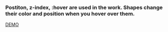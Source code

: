 ### Postiton, z-index, :hover are used in the work. Shapes change their color and position when you hover over them.
[DEMO](https://nikitalugovskih.github.io/figure-position/)
